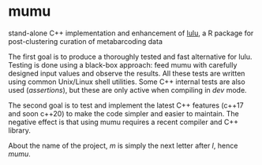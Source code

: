 # mumu

stand-alone C++ implementation and enhancement of [lulu](https://github.com/tobiasgf/lulu), a R package for post-clustering curation of metabarcoding data

The first goal is to produce a thoroughly tested and fast alternative for lulu. Testing is done using a black-box approach: feed mumu with carefully designed input values and observe the results. All these tests are written using common Unix/Linux shell utilities. Some C++ internal tests are also used (_assertions_), but these are only active when compiling in _dev_ mode.

The second goal is to test and implement the latest C++ features (c++17 and soon c++20) to make the code simpler and easier to maintain. The negative effect is that using mumu requires a recent compiler and C++ library.

About the name of the project, *m* is simply the next letter after *l*, hence *mumu*.
